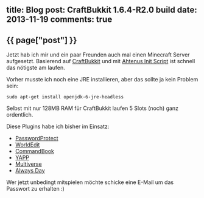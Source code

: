 title: Blog
post: CraftBukkit 1.6.4-R2.0 build
date: 2013-11-19
comments: true
---

## {{ page["post"] }}
<!--%
from datetime import datetime
date = datetime.strptime(page["date"], "%Y-%m-%d").strftime("%B %d, %Y")
print "*Posted at %s.*" % date
%-->

Jetzt hab ich mir und ein paar Freunden auch mal einen Minecraft Server aufgesetzt. Basierend auf [CraftBukkit](http://forums.bukkit.org/threads/craftbukkit-1-6-4-r2-0-is-now-available.189237/) und mit [Ahtenus Init Script](https://github.com/Ahtenus/minecraft-init) ist schnell das nötigste am laufen.

Vorher musste ich noch eine JRE installieren, aber das sollte ja kein Problem sein:

    sudo apt-get install openjdk-6-jre-headless

Selbst mit nur 128MB RAM für CraftBukkit laufen 5 Slots (noch) ganz ordentlich.

Diese Plugins habe ich bisher im Einsatz:

 * [PasswordProtect](http://dev.bukkit.org/bukkit-plugins/passwordprotect/)
 * [WorldEdit](http://dev.bukkit.org/bukkit-plugins/worldedit/)
 * [CommandBook](http://dev.bukkit.org/bukkit-plugins/commandbook/)
 * [YAPP](http://dev.bukkit.org/bukkit-plugins/yapp/)
 * [Multiverse](http://dev.bukkit.org/bukkit-plugins/multiverse/)
 * [Always Day](http://dev.bukkit.org/bukkit-plugins/always-day/)

Wer jetzt unbedingt mitspielen möchte schicke eine E-Mail um das Passwort zu erhalten :)
